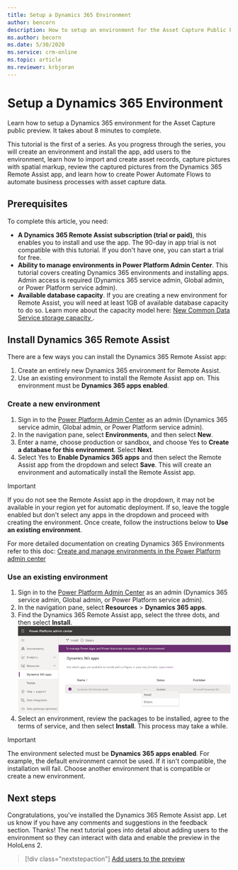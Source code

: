 ```yaml
---
title: Setup a Dynamics 365 Environment
author: bencorn
description: How to setup an environment for the Asset Capture Public Preview
ms.author: becorn
ms.date: 5/30/2020
ms.service: crm-online
ms.topic: article
ms.reviewer: krbjoran
---
```

# Setup a Dynamics 365 Environment

Learn how to setup a Dynamics 365 environment for the Asset Capture public preview. It takes about 8 minutes to complete.

This tutorial is the first of a series. As you progress through the series, you will create an environment and install the app, add users to the environment, learn how to import and create asset records, capture pictures with spatial markup, review the captured pictures from the Dynamics 365 Remote Assist app, and learn how to create Power Automate Flows to automate business processes with asset capture data.

## Prerequisites

To complete this article, you need:

- **A Dynamics 365 Remote Assist subscription (trial or paid)**, this enables you to install and use the app. The 90-day in app trial is not compatible with this tutorial. If you don't have one, you can start a trial for free.
- **Ability to manage environments in Power Platform Admin Center**. This tutorial covers creating Dynamics 365 environments and installing apps. Admin access is required (Dynamics 365 service admin, Global admin, or Power Platform service admin).
- **Available database capacity**. If you are creating a new environment for Remote Assist, you will need at least 1GB of available database capacity to do so. Learn more about the capacity model here: [New Common Data Service storage capacity
](https://docs.microsoft.com/en-us/power-platform/admin/capacity-storage).

## Install Dynamics 365 Remote Assist

There are a few ways you can install the Dynamics 365 Remote Assist app:

1. Create an entirely new Dynamics 365 environment for Remote Assist.
2. Use an existing environment to install the Remote Assist app on. This environment must be **Dynamics 365 apps enabled**.

### Create a new environment

1. Sign in to the [Power Platform Admin Center](https://admin.powerplatform.com) as an admin (Dynamics 365 service admin, Global admin, or Power Platform service admin).
2. In the navigation pane, select **Environments**, and then select **New**.
3. Enter a name, choose production or sandbox, and choose Yes to **Create a database for this environment**. Select **Next**.
4. Select Yes to **Enable Dynamics 365 apps** and then select the Remote Assist app from the dropdown and select **Save**. This will create an environment and automatically install the Remote Assist app.

> [!IMPORTANT]
> If you do not see the Remote Assist app in the dropdown, it may not be available in your region yet for automatic deployment. If so, leave the toggle enabled but don't select any apps in the dropdown and proceed with creating the environment. Once create, follow the instructions below to **Use an existing environment**.

For more detailed documentation on creating Dynamics 365 Environments refer to this doc: [Create and manage environments in the Power Platform admin center](https://docs.microsoft.com/power-platform/admin/create-environment#create-an-environment-in-the-power-platform-admin-center)

### Use an existing environment

1. Sign in to the [Power Platform Admin Center](https://admin.powerplatform.com) as an admin (Dynamics 365 service admin, Global admin, or Power Platform service admin).
2. In the navigation pane, select **Resources** > **Dynamics 365 apps**.
3. Find the Dynamics 365 Remote Assist app, select the three dots, and then select **Install**.
![Screenshot of Power Platform Admin Center.](./media/AC_PPAC_InstallApp.png "Admin Portal")
4. Select an environment, review the packages to be installed, agree to the terms of service, and then select **Install**. This process may take a while.

> [!IMPORTANT]
> The environment selected must be **Dynamics 365 apps enabled**. For example, the default environment cannot be used. If it isn't compatible, the installation will fail. Choose another environment that is compatible or create a new environment.

## Next steps

Congratulations, you've installed the Dynamics 365 Remote Assist app. Let us know if you have any comments and suggestions in the feedback section. Thanks!
The next tutorial goes into detail about adding users to the environment so they can interact with data and enable the preview in the HoloLens 2.

> [!div class="nextstepaction"]
> [Add users to the preview](./asset-capture-add-users.md)